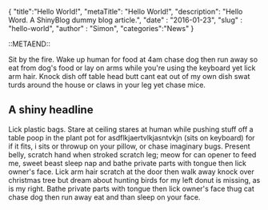 {
  "title":"Hello World!",
  "metaTitle": "Hello World!",
  "description": "Hello Word. A ShinyBlog dummy blog article.",
  "date" : "2016-01-23",
  "slug" : "hello-world",
  "author" : "Simon", 
  "categories":"News"
}

::METAEND::

Sit by the fire. Wake up human for food at 4am chase dog then run away so eat from dog's food or lay on arms while
you're using the keyboard yet lick arm hair. Knock dish off table head butt cant eat out of my own dish swat turds
around the house or claws in your leg yet chase mice.
<!--more-->

## A shiny headline

Lick plastic bags. Stare at ceiling stares at human while pushing stuff off a table poop in the plant pot for
asdflkjaertvlkjasntvkjn (sits on keyboard) for if it fits, i sits or throwup on your pillow, or chase imaginary bugs.
Present belly, scratch hand when stroked scratch leg; meow for can opener to feed me, sweet beast sleep nap and bathe
private parts with tongue then lick owner's face. Lick arm hair scratch at the door then walk away knock over christmas
tree but dream about hunting birds for my left donut is missing, as is my right. Bathe private parts with tongue then
lick owner's face thug cat chase dog then run away eat and than sleep on your face.